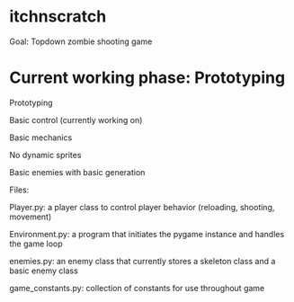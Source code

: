 itchnscratch
============
Goal: Topdown zombie shooting game

Current working phase: Prototyping
============
Prototyping

Basic control (currently working on)

Basic mechanics

No dynamic sprites

Basic enemies with basic generation

Files:

  Player.py: a player class to control player behavior (reloading, shooting, movement)

  Environment.py: a program that initiates the pygame instance and handles the game loop

  enemies.py: an enemy class that currently stores a skeleton class and a basic enemy class

  game_constants.py: collection of constants for use throughout game
